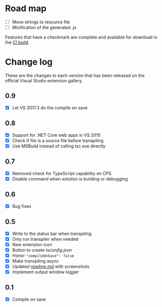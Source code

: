 # Road map

- [ ] Move strings to resource file
- [ ] Minification of the generated .js

Features that have a checkmark are complete and available for
download in the
[CI build](http://vsixgallery.com/extension/d6330ef4-ab82-4ab1-9828-4e43639e7521/).

# Change log

These are the changes to each version that has been released
on the official Visual Studio extension gallery.

## 0.9

- [x] Let VS 2017.3 do the compile on save

## 0.8

- [x] Support for .NET Core web apps in VS 2015
- [x] Check if file is a source file before transpiling
- [x] Use MSBuild instead of calling tsc.exe directly

## 0.7

- [x] Removed check for TypeScript capability on CPS
- [x] Disable command when solution is building or debugging

## 0.6

- [x] Bug fixes

## 0.5

- [x] Write to the status bar when transpiling
- [x] Only run transpiler when needed
- [x] New extension icon
- [x] Button to create *tsconfig.json*
- [x] Honor `"compileOnSave": false`
- [x] Make transpiling async
- [x] Updated [readme.md](README.md) with screenshots
- [x] Implement output window logger

## 0.1

- [x] Compile on save